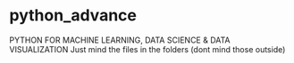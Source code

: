 # python_advance
PYTHON FOR MACHINE LEARNING, DATA SCIENCE &amp; DATA VISUALIZATION
Just mind the files in the folders (dont mind those outside)
